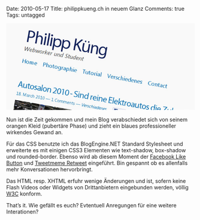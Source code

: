 Date: 2010-05-17
Title: philippkueng.ch in neuem Glanz
Comments: true
Tags: untagged

<img src="/images/2010/5/new_blog_design_for_philippkueng.ch.jpg" alt="Neues Blog Theme für philippkueng.ch" />
<p>Nun ist die Zeit gekommen und mein Blog verabschiedet sich von seinem orangen Kleid (pubertäre Phase) und zieht ein
    blaues professioneller wirkendes Gewand an.</p>

<p>Für das CSS benutzte ich das BlogEngine.NET Standard Stylesheet und erweiterte es mit einigen CSS3 Elementen wie
    text-shadow, box-shadow und rounded-border. Ebenso wird ab diesem Moment der <a
        href="http://developers.facebook.com/docs/reference/plugins/like" title="Facebook Like Button">Facebook Like
        Button</a> und <a href="http://tweetmeme.com/about/retweet_button" title="Tweetmeme Retweet">Tweetmeme
        Retweet</a> eingeführt. Bin gespannt ob es allenfalls mehr Konversationen hervorbringt.</p>

<p>Das HTML resp. XHTML erfuhr wenige Änderungen und ist, sofern keine Flash Videos oder Widgets von Drittanbietern
    eingebunden werden, völlig <a href="http://www.w3.org/" title="World Wide Web Consortium (W3C)">W3C</a> konform.</p>

<p>That’s it. Wie gefällt es euch? Evtentuell Anregungen für eine weitere Interationen?</p>

